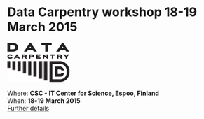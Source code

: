 Data Carpentry workshop 18-19 March 2015
==================
![Data Carpentry logo](https://raw.githubusercontent.com/datacarpentry/logos/master/DC1_logo_small.png "Data Carpentry logo")  

Where: **CSC - IT Center for Science, Espoo, Finland**    
When: **18-19 March 2015**  
[Further details](http://apawlik.github.io/2015-03-18-csc-espoo)



